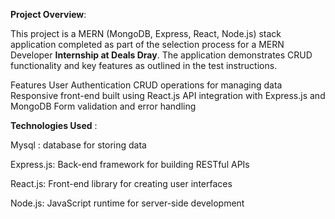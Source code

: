 **Project Overview**:

This project is a MERN (MongoDB, Express, React, Node.js) stack application completed as part of the selection process for a MERN Developer **Internship at Deals Dray**. The application demonstrates CRUD functionality and key features as outlined in the test instructions.

Features
User Authentication 
CRUD operations for managing data 
Responsive front-end built using React.js
API integration with Express.js and MongoDB
Form validation and error handling

**Technologies Used** :

Mysql : database for storing data

Express.js: Back-end framework for building RESTful APIs

React.js: Front-end library for creating user interfaces

Node.js: JavaScript runtime for server-side development
